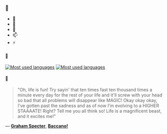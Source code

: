 ### 👋

- 🔭
- 🌱
- 💬
- 📫
- ⚡

#### 🧏

[![Most used languages](https://github-readme-stats-aynah.vercel.app/api/top-langs/?username=aynh&theme=solarized-dark&langs_count=6&layout=compact&hide_title=true)](https://github.com/anuraghazra/github-readme-stats#gh-dark-mode-only)
[![Most used languages](https://github-readme-stats-aynah.vercel.app/api/top-langs/?username=aynh&theme=solarized-light&langs_count=6&layout=compact&hide_title=true)](https://github.com/anuraghazra/github-readme-stats#gh-light-mode-only)

#### 💬

> "Oh, life is fun! Try sayin' that ten times fast ten thousand times a minute every day for the rest of your life and it'll screw with your head so bad that all problems will disappear like MAGIC! Okay okay okay, I've gotten past the sadness and as of now I'm evolving to a HIGHER STAAAATE! Right? Tell me you all think so! Life is a magnificent beast, and it excites me!"

&mdash; [**Graham Specter**](https://myanimelist.net/character.php?q=Graham%20Specter&cat=character), [**Baccano!**](https://myanimelist.net/search/all?q=Baccano!&cat=all)

